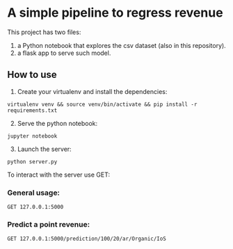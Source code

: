 # A simple pipeline to regress revenue

This project has two files:

1. a Python notebook that explores the csv dataset (also in this repository).
2. a flask app to serve such model.

## How to use

1. Create your virtualenv and install the dependencies:

````
virtualenv venv && source venv/bin/activate && pip install -r requirements.txt

````

2. Serve the python notebook:

````
jupyter notebook
````

3. Launch the server:

````
python server.py

````

To interact with the server use GET:


### General usage:
```
GET 127.0.0.1:5000
```


###  Predict a point revenue:
```
GET 127.0.0.1:5000/prediction/100/20/ar/Organic/IoS
```

